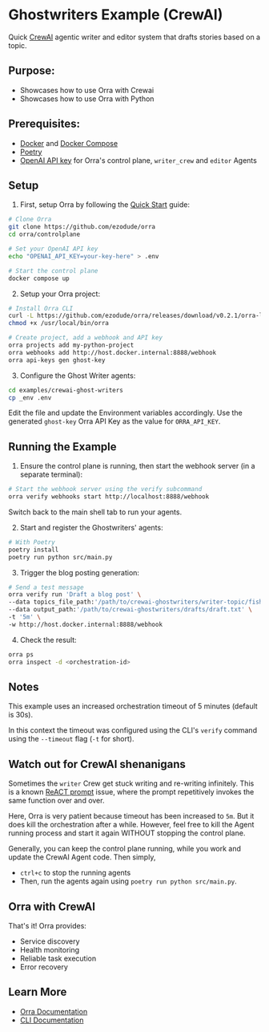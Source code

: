 # Ghostwriters Example (CrewAI)

Quick [CrewAI](https://www.crewai.com) agentic writer and editor system that drafts stories based on a topic.

## Purpose:

- Showcases how to use Orra with Crewai
- Showcases how to use Orra with Python

## Prerequisites:

- [Docker](https://docs.docker.com/get-docker/) and [Docker Compose](https://docs.docker.com/compose/install/)
- [Poetry](https://python-poetry.org/docs/#installation)
- [OpenAI API key](https://platform.openai.com/api-keys) for Orra's control plane, `writer_crew` and `editor` Agents

## Setup

1. First, setup Orra by following the [Quick Start](../../README.md#quick-start) guide:

```bash
# Clone Orra
git clone https://github.com/ezodude/orra
cd orra/controlplane

# Set your OpenAI API key
echo "OPENAI_API_KEY=your-key-here" > .env

# Start the control plane
docker compose up
```

2. Setup your Orra project:

```bash
# Install Orra CLI 
curl -L https://github.com/ezodude/orra/releases/download/v0.2.1/orra-linux-amd64 -o /usr/local/bin/orra
chmod +x /usr/local/bin/orra

# Create project, add a webhook and API key
orra projects add my-python-project
orra webhooks add http://host.docker.internal:8888/webhook 
orra api-keys gen ghost-key
```

3. Configure the Ghost Writer agents:

```bash
cd examples/crewai-ghost-writers
cp _env .env
```

Edit the file and update the Environment variables accordingly. Use the generated `ghost-key` Orra API Key as the value
for `ORRA_API_KEY`.

## Running the Example

1. Ensure the control plane is running, then start the webhook server (in a separate terminal):

```bash
# Start the webhook server using the verify subcommand
orra verify webhooks start http://localhost:8888/webhook
```

Switch back to the main shell tab to run your agents.

2. Start and register the Ghostwriters' agents:

```bash
# With Poetry
poetry install
poetry run python src/main.py
```

3. Trigger the blog posting generation:

```bash
# Send a test message
orra verify run 'Draft a blog post' \
--data topics_file_path:'/path/to/crewai-ghostwriters/writer-topic/fisherman-story.txt' \
--data output_path:'/path/to/crewai-ghostwriters/drafts/draft.txt' \
-t '5m' \
-w http://host.docker.internal:8888/webhook
```

4. Check the result:

```bash
orra ps
orra inspect -d <orchestration-id>
```

## Notes

This example uses an increased orchestration timeout of 5 minutes (default is 30s).

In this context the timeout was configured using the CLI's `verify` command using the `--timeout` flag (`-t` for short).

## Watch out for CrewAI shenanigans

Sometimes the `writer` Crew get stuck writing and re-writing infinitely. This is a
known [ReACT prompt](https://www.promptingguide.ai/techniques/react) issue, where the prompt repetitively invokes the same function over and over.

Here, Orra is very patient because timeout has been increased to `5m`. But it does kill the orchestration after a while.
However, feel free to kill the Agent running process and start it again WITHOUT stopping the control plane.

Generally, you can keep the control plane running, while you work and update the CrewAI Agent code. Then simply,

- `ctrl+c` to stop the running agents
- Then, run the agents again using `poetry run python src/main.py`.

## Orra with CrewAI 

That's it! Orra provides:

- Service discovery
- Health monitoring
- Reliable task execution
- Error recovery

## Learn More

- [Orra Documentation](../../docs)
- [CLI Documentation](../../docs/cli.md)
